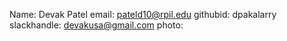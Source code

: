 Name: Devak Patel
email: pateld10@rpil.edu
githubid: dpakalarry
slackhandle: devakusa@gmail.com
photo:
